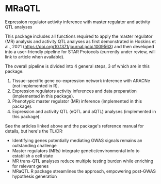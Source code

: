 # MRaQTL
Expression regulator activity inference with master regulator and activity QTL analyses

This package includes all functions required to apply the master regulator (MR) analysis and activity QTL 
analyses as first demonstrated in Hoskins et al., 2021 (https://doi.org/10.1371/journal.pcbi.1009563) and 
then developed into a user-friendly pipeline for STAR Protocols (currently under review, will link to article
when available).

The overall pipeline is divided into 4 general steps, 3 of which are in this package.
1. Tissue-specific gene co-expression network inference with ARACNe (not implemented in R).
2. Expression regulators activity inferences and data preparation (implemented in this package).
3. Phenotypic master regulator (MR) inference (implemented in this package).
4. Expression and activity QTL (eQTL and aQTL) analyses (implemented in this package).
    
See the articles linked above and the package's reference manual for details, but here's the TL/DR:
- Identifying genes potentially mediating GWAS signals remains an outstanding challenge
- Master regulators (MRs) integrate genetic/environmental info to establish a cell state
- MR trans-QTL analyses reduce multiple testing burden while enriching for relevant genes
- MRaQTL R package streamlines the approach, empowering post-GWAS hypothesis generation
